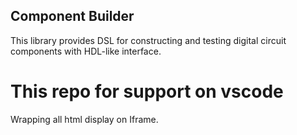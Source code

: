 ## Component Builder

This library provides DSL for constructing and testing digital circuit components with HDL-like interface.

# This repo for support on vscode

Wrapping all html display on Iframe.
